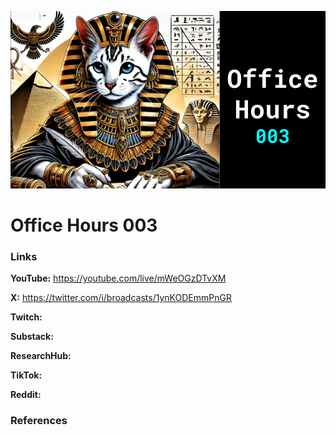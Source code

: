 ![thumbnail](thumbnail.png)

# Office Hours 003

### Links

**YouTube:** https://youtube.com/live/mWeOGzDTvXM

**X:** https://twitter.com/i/broadcasts/1ynKODEmmPnGR

**Twitch:**

**Substack:**

**ResearchHub:**

**TikTok:**

**Reddit:**

### References

